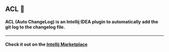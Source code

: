 ## ACL :scroll:
#### ACL (Auto ChangeLog) is an Intellij IDEA plugin to automatically add the git log to the changelog file.
---
#### Check it out on the [Intellij Marketplace](https://plugins.jetbrains.com/plugin/21209-acl)
